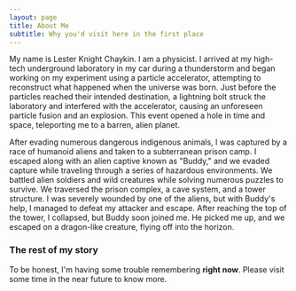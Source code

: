 ```yaml
---
layout: page
title: About Me
subtitle: Why you'd visit here in the first place
---
```


My name is Lester Knight Chaykin. I am a physicist. I arrived at my high-tech underground laboratory in my car during a thunderstorm and began working on my experiment using a particle accelerator, attempting to reconstruct what happened when the universe was born. Just before the particles reached their intended destination, a lightning bolt struck the laboratory and interfered with the accelerator, causing an unforeseen particle fusion and an explosion. This event opened a hole in time and space, teleporting me to a barren, alien planet.

After evading numerous dangerous indigenous animals, I was captured by a race of humanoid aliens and taken to a subterranean prison camp. I escaped along with an alien captive known as "Buddy," and we evaded capture while traveling through a series of hazardous environments. We battled alien soldiers and wild creatures while solving numerous puzzles to survive. We traversed the prison complex, a cave system, and a tower structure. I was severely wounded by one of the aliens, but with Buddy's help, I managed to defeat my attacker and escape. After reaching the top of the tower, I collapsed, but Buddy soon joined me. He picked me up, and we escaped on a dragon-like creature, flying off into the horizon.

### The rest of my story

To be honest, I'm having some trouble remembering **right now**. Please visit some time in the near future to know more.
